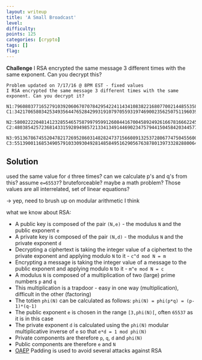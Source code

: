 ```yaml
---
layout: writeup
title: 'A Small Broadcast'
level:
difficulty:
points: 125
categories: [crypto]
tags: []
flag:
---
```

**Challenge**
I RSA encrypted the same message 3 different times with the same
exponent. Can you decrypt this?

    Problem updated on 7/17/16 @ 8PM EST - fixed values
    I RSA encrypted the same message 3 different times with the same exponent. Can you decrypt it?

    N1:79608037716527910392060670707842954224114341083822168077002144855358998405023007345791355970838437273653492726857398313047195654933011803740498167538754807659255275632647165202835846338059572102420992692073303341392512490988413552501419357400503232190597741120726276250753866130679586474440949586692852365179
    C1:34217065803425349356447652842993191079705593197469002356250751196039765990549766822180265723173964726087016890980051189787233837925650902081362222218365748633591895514369317316450142279676583079298758397507023942377316646300547978234729578678310028626408502085957725408232168284955403531891866121828640919987

    N2:58002222048141232855465758799795991260844167004589249261667816662245991955274977287082142794911572989261856156040536668553365838145271642812811609687362700843661481653274617983708937827484947856793885821586285570844274545385852401777678956217807768608457322329935290042362221502367207511491516411517438589637
    C2:48038542572368143315928949857213341349144690234757944150458420344577988496364306227393161112939226347074838727793761695978722074486902525121712796142366962172291716190060386128524977245133260307337691820789978610313893799675837391244062170879810270336080741790927340336486568319993335039457684586195656124176

    N3:95136786745520478217269528603148282473715660891325372806774750455600642337159386952455144391867750492077191823630711097423473530235172124790951314315271310542765846789908387211336846556241994561268538528319743374290789112373774893547676601690882211706889553455962720218486395519200617695951617114702861810811
    C3:55139001168534905791033093049281485849516290567638780139733282880064346293967470884523842813679361232423330290836063248352131025995684341143337417237119663347561882637003640064860966432102780676449991773140407055863369179692136108534952624411669691799286623699981636439331427079183234388844722074263884842748

## Solution

used the same value for `d` three times? can we calculate p's and q's
from this? assume `e=65537`? bruteforceable?
maybe a math problem? Those values are all interrelated, set of linear
equations?

-> yep, need to brush up on modular arithmetic I think

what we know about RSA:

* A public key is composed of the pair `(N,e)` - the modulus `N` and the
  public exponent `e`
* A private key is composed of the pair `(N,d)` - the modulus `N` and
  the private exponent `d`
* Decrypting a ciphertext is taking the integer value of a ciphertext to
  the private exponent and applying modulo `N` to it - `c^d mod N = m`
* Encrypting a message is taking the integer value of a message to the
  public exponent and applying modulo `N` to it - `m^e mod N = c`
* A modulus `N` is composed of a multiplication of two (large) prime
  numbers `p` and `q`
* This multiplication is a trapdoor - easy in one way (multiplication),
  difficult in the other (factoring)
* The totien `phi(N)` can be calculated as follows: `phi(N) = phi(p*q) =
  (p-1)*(q-1)`
* The public exponent `e` is chosen in the range `[3,phi(N)[`, often
  `65537` as it is in this case
* The private exponent `d` is calculated using the `phi(N)` modular
  multiplicative inverse of `e` so that `e*d = 1 mod phi(N)`
* Private components are therefore `p`, `q`, `d` and `phi(N)`
* Public components are therefore `e` and `N`
* [OAEP][1] Padding is used to avoid several attacks against RSA



[1]: http://en.wikipedia.org/wiki/Optimal_asymmetric_encryption_padding
